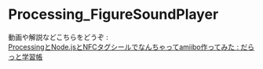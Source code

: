 # Processing_FigureSoundPlayer

動画や解説などこちらをどうぞ :  
[ProcessingとNode\.jsとNFCタグシールでなんちゃってamiibo作ってみた : だらっと学習帳](http://blog.livedoor.jp/reona396/archives/55738384.html)
